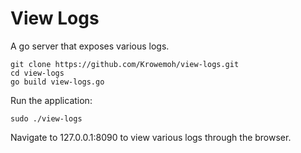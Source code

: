# View Logs

A go server that exposes various logs.

```
git clone https://github.com/Krowemoh/view-logs.git
cd view-logs
go build view-logs.go
```

Run the application:

```
sudo ./view-logs
```

Navigate to 127.0.0.1:8090 to view various logs through the browser.
